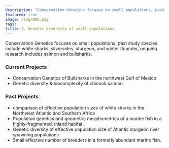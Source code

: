 ```yaml
---
description: "Conservation Genetics focuses on small populations, past study species include white sharks, silversides, sturgeon, and winter flounder, ongoing research includes salmon and bullsharks."
featured: true
image: /img/DNA.png
tags:
title: 2. Genetic diversity of small populations
---
```


Conservation Genetics focuses on small populations, past study species include white sharks, silversides, sturgeon, and winter flounder, ongoing research includes salmon and bullsharks.

### Current Projects

* Conservation Genetics of Bullsharks in the northwest Gulf of Mexico
* Genetic diversity & biocomplexity of chinook salmon

### Past Projects

* comparison of effective population sizes of white sharks in the Northwest Atlantic and Southern Africa
* Population genetics and geometric morphometrics of a marine fish in a highly-fragmented, inland habitat.
* Genetic diversity of effective population size of Atlantic sturgeon river spawning populations.
* Small effective number of breeders in a formerly abundant marine fish.

